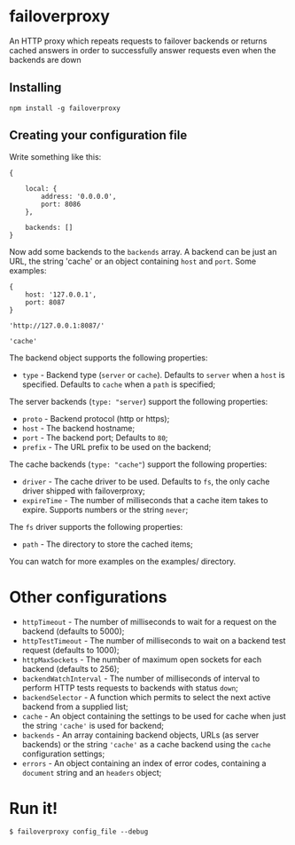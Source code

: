 # failoverproxy
An HTTP proxy which repeats requests to failover backends or returns cached answers in order to successfully answer requests even when the backends are down

## Installing
	npm install -g failoverproxy

## Creating your configuration file

Write something like this:

	{
	
	    local: {
	        address: '0.0.0.0',
	        port: 8086
	    },
		
	    backends: []
	}

Now add some backends to the `backends` array. A backend can be just an URL, the string 'cache' or an object containing `host` and `port`. Some examples:

	{
	    host: '127.0.0.1',
	    port: 8087
	}

	'http://127.0.0.1:8087/'

	'cache'


The backend object supports the following properties:

* `type`   - Backend type (`server` or `cache`). Defaults to `server` when a `host` is specified. Defaults to `cache` when a `path` is specified;

The server backends (`type: "server`) support the following properties:

* `proto`  - Backend protocol (http or https);
* `host`   - The backend hostname;
* `port`   - The backend port; Defaults to `80`;
* `prefix` - The URL prefix to be used on the backend;

The cache backends (`type: "cache"`) support the following properties:

* `driver` - The cache driver to be used. Defaults to `fs`, the only cache driver shipped with failoverproxy;
* `expireTime`  - The number of milliseconds that a cache item takes to expire. Supports numbers or the string `never`;

The `fs` driver supports the following properties:

* `path`   - The directory to store the cached items;

You can watch for more examples on the examples/ directory.


# Other configurations

* `httpTimeout` - The number of milliseconds to wait for a request on the backend (defaults to 5000);
* `httpTestTimeout` - The number of milliseconds to wait on a backend test request (defaults to 1000);
* `httpMaxSockets` - The number of maximum open sockets for each backend (defaults to 256);
* `backendWatchInterval`  - The number of milliseconds of interval to perform HTTP tests requests to backends with status `down`;
* `backendSelector` - A function which permits to select the next active backend from a supplied list;
* `cache` - An object containing the settings to be used for cache when just the string `'cache'` is used for backend;
* `backends` - An array containing backend objects, URLs (as server backends) or the string `'cache'` as a cache backend using the `cache` configuration settings;
* `errors` - An object containing an index of error codes, containing a `document` string and an `headers` object;


# Run it!

	$ failoverproxy config_file --debug
